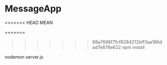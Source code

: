 # MessageApp

<<<<<<< HEAD
MEAN 

=======
>>>>>>> 68a7688f7fcf8284212bff3aa186dad7e878e622
npm install

nodemon server.js